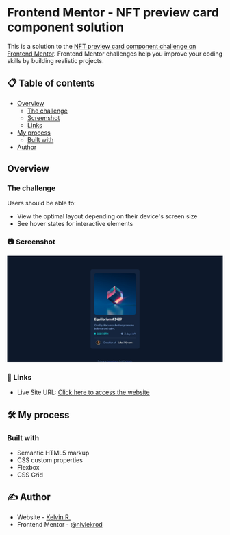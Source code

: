 # Frontend Mentor - NFT preview card component solution

This is a solution to the [NFT preview card component challenge on Frontend Mentor](https://www.frontendmentor.io/challenges/nft-preview-card-component-SbdUL_w0U). Frontend Mentor challenges help you improve your coding skills by building realistic projects. 

## 📋 Table of contents

- [Overview](#overview)
  - [The challenge](#the-challenge)
  - [Screenshot](#screenshot)
  - [Links](#links)
- [My process](#my-process)
  - [Built with](#built-with)
- [Author](#author)

## Overview

### The challenge

Users should be able to:

- View the optimal layout depending on their device's screen size
- See hover states for interactive elements

### 📷 Screenshot

![preview](./.github/preview.jpeg)

### 🔗 Links

- Live Site URL: [Click here to access the website](https://nivlekrod.github.io/nft-preview-card-html_css/)

## 🛠️ My process

### Built with

- Semantic HTML5 markup
- CSS custom properties
- Flexbox
- CSS Grid

## ✍️ Author

- Website - [Kelvin R.](https://github.com/nivlekrod)
- Frontend Mentor - [@nivlekrod](https://www.frontendmentor.io/profile/nivlekrod)